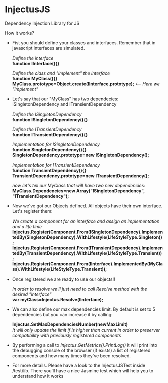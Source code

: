 InjectusJS
==========

Dependency Injection Library for JS

How it works?

- Fist you should define your classes and interfaces. Remember that in javascript interfaces are simulated.

  *Define the interface*  
  **function IInterface(){}**  
  
  *Define the class and "implement" the interface*  
  **function MyClass(){}**  
  **MyClass.prototype=Object.create(IInterface.prototype);** *<-- Here we "implement"*
  
  
- Let's say  that our "MyClass" has two dependecies: ISingletonDependency and ITransientDependency
  
  *Define the ISingletonDependency*  
  **function ISingletonDependency(){}**  
    
  *Define the ITransientDependency*  
  **function ITransientDependency(){}**  
    
  *Implementation for ISingletonDependency*  
  **function SingletonDependency(){}**  
  **SingletonDependency.prototype=new ISingletonDependency();**  
    
  *Implementation for ITransientDependency*  
  **function TransientDependency(){}**  
  **TransientDependency.prototype=new ITransientDependency();**  
    
  *now let's  tell our MyClass that will have two new dependencies:*  
  **MyClass.Dependencies=new Array("ISingletonDependency", "ITransientDependency");**
  
    
- Now we've got our Objects defined. All objects have their own interface. Let's register them:

  *We create a component for an interface and assign an implementation and a life time*  
  **Injectus.Register(Component.From(ISingletonDependency).ImplementedBy(SingletonDependency).WithLifestyle(LifeStyleType.Singleton));**  
  **Injectus.Register(Component.From(ITransientDependency).ImplementedBy(TransientDependency).WithLifestyle(LifeStyleType.Transient));**  
  **Injectus.Register(Component.From(IInterface).ImplementedBy(MyClass).WithLifestyle(LifeStyleType.Transient));**
  

- Once registered we are ready to use our objects!!
  
  *In order to resolve we'll just need to call Resolve method with the desired "interface"*  
  **var myClass=Injectus.Resolve(IInterface);**  
  
- We can also define our max dependencies limit. By default is set to 5 dependencies but you can increase it by calling:  

  **Injectus.SetMaxDependenciesNumber(newMaxLimit)**  
  *It will only update the limit if is higher than current in order to preserver compatibility with previously registered components*
  
- By performing a call to *Injectus.GetMetrics().PrintLog()* it will print into the debugging console of the browser (if exists) a list of registered components and how many times they've been resolved.
  
- For more details. Please have a look to the InjectusJSTest inside /test/lib. There you'll have a nice Jasmine test which will help you to understand how it works

